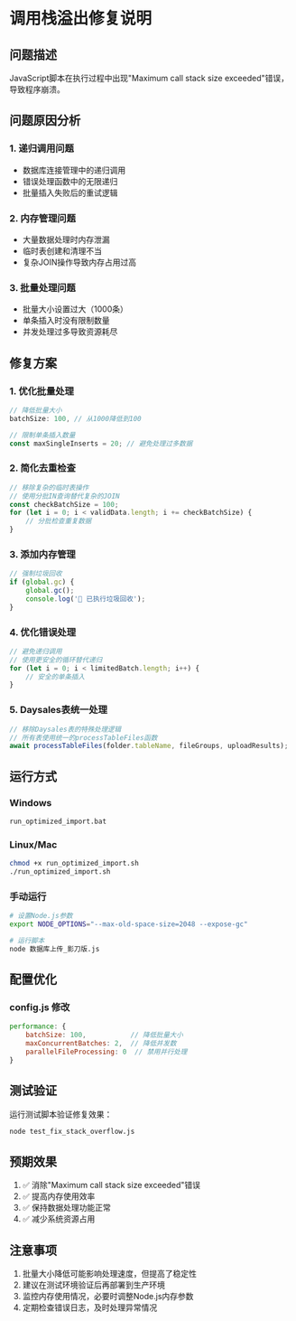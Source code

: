 # 调用栈溢出修复说明

## 问题描述
JavaScript脚本在执行过程中出现"Maximum call stack size exceeded"错误，导致程序崩溃。

## 问题原因分析

### 1. 递归调用问题
- 数据库连接管理中的递归调用
- 错误处理函数中的无限递归
- 批量插入失败后的重试逻辑

### 2. 内存管理问题
- 大量数据处理时内存泄漏
- 临时表创建和清理不当
- 复杂JOIN操作导致内存占用过高

### 3. 批量处理问题
- 批量大小设置过大（1000条）
- 单条插入时没有限制数量
- 并发处理过多导致资源耗尽

## 修复方案

### 1. 优化批量处理
```javascript
// 降低批量大小
batchSize: 100, // 从1000降低到100

// 限制单条插入数量
const maxSingleInserts = 20; // 避免处理过多数据
```

### 2. 简化去重检查
```javascript
// 移除复杂的临时表操作
// 使用分批IN查询替代复杂的JOIN
const checkBatchSize = 100;
for (let i = 0; i < validData.length; i += checkBatchSize) {
    // 分批检查重复数据
}
```

### 3. 添加内存管理
```javascript
// 强制垃圾回收
if (global.gc) {
    global.gc();
    console.log('🧹 已执行垃圾回收');
}
```

### 4. 优化错误处理
```javascript
// 避免递归调用
// 使用更安全的循环替代递归
for (let i = 0; i < limitedBatch.length; i++) {
    // 安全的单条插入
}
```

### 5. Daysales表统一处理
```javascript
// 移除Daysales表的特殊处理逻辑
// 所有表使用统一的processTableFiles函数
await processTableFiles(folder.tableName, fileGroups, uploadResults);
```

## 运行方式

### Windows
```bash
run_optimized_import.bat
```

### Linux/Mac
```bash
chmod +x run_optimized_import.sh
./run_optimized_import.sh
```

### 手动运行
```bash
# 设置Node.js参数
export NODE_OPTIONS="--max-old-space-size=2048 --expose-gc"

# 运行脚本
node 数据库上传_影刀版.js
```

## 配置优化

### config.js 修改
```javascript
performance: {
    batchSize: 100,           // 降低批量大小
    maxConcurrentBatches: 2,  // 降低并发数
    parallelFileProcessing: 0  // 禁用并行处理
}
```

## 测试验证

运行测试脚本验证修复效果：
```bash
node test_fix_stack_overflow.js
```

## 预期效果

1. ✅ 消除"Maximum call stack size exceeded"错误
2. ✅ 提高内存使用效率
3. ✅ 保持数据处理功能正常
4. ✅ 减少系统资源占用

## 注意事项

1. 批量大小降低可能影响处理速度，但提高了稳定性
2. 建议在测试环境验证后再部署到生产环境
3. 监控内存使用情况，必要时调整Node.js内存参数
4. 定期检查错误日志，及时处理异常情况 